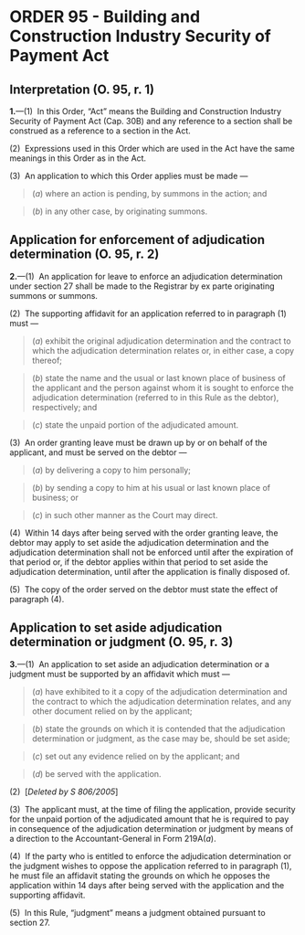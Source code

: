 # ORDER 95 - Building and Construction Industry Security of Payment Act

## Interpretation (O. 95, r. 1)

**1.**—(1)  In this Order, “Act” means the Building and Construction Industry Security of Payment Act (Cap. 30B) and any reference to a section shall be construed as a reference to a section in the Act.



(2)  Expressions used in this Order which are used in the Act have the same meanings in this Order as in the Act.



(3)  An application to which this Order applies must be made —

>(_a_) where an action is pending, by summons in the action; and

>(_b_) in any other case, by originating summons.

## Application for enforcement of adjudication determination (O. 95, r. 2)

**2.**—(1)  An application for leave to enforce an adjudication determination under section 27 shall be made to the Registrar by ex parte originating summons or summons.



(2)  The supporting affidavit for an application referred to in paragraph (1) must —

>(_a_) exhibit the original adjudication determination and the contract to which the adjudication determination relates or, in either case, a copy thereof;

>(_b_) state the name and the usual or last known place of business of the applicant and the person against whom it is sought to enforce the adjudication determination (referred to in this Rule as the debtor), respectively; and

>(_c_) state the unpaid portion of the adjudicated amount.



(3)  An order granting leave must be drawn up by or on behalf of the applicant, and must be served on the debtor —

>(_a_) by delivering a copy to him personally;

>(_b_) by sending a copy to him at his usual or last known place of business; or

>(_c_) in such other manner as the Court may direct.



(4)  Within 14 days after being served with the order granting leave, the debtor may apply to set aside the adjudication determination and the adjudication determination shall not be enforced until after the expiration of that period or, if the debtor applies within that period to set aside the adjudication determination, until after the application is finally disposed of.



(5)  The copy of the order served on the debtor must state the effect of paragraph (4).

## Application to set aside adjudication determination or judgment (O. 95, r. 3)

**3.**—(1)  An application to set aside an adjudication determination or a judgment must be supported by an affidavit which must —

>(_a_) have exhibited to it a copy of the adjudication determination and the contract to which the adjudication determination relates, and any other document relied on by the applicant;

>(_b_) state the grounds on which it is contended that the adjudication determination or judgment, as the case may be, should be set aside;

>(_c_) set out any evidence relied on by the applicant; and

>(_d_) be served with the application.

(2)  [_Deleted by S 806/2005_]



(3)  The applicant must, at the time of filing the application, provide security for the unpaid portion of the adjudicated amount that he is required to pay in consequence of the adjudication determination or judgment by means of a direction to the Accountant-General in Form 219A(_a_).



(4)  If the party who is entitled to enforce the adjudication determination or the judgment wishes to oppose the application referred to in paragraph (1), he must file an affidavit stating the grounds on which he opposes the application within 14 days after being served with the application and the supporting affidavit. 



(5)  In this Rule, “judgment” means a judgment obtained pursuant to section 27.
